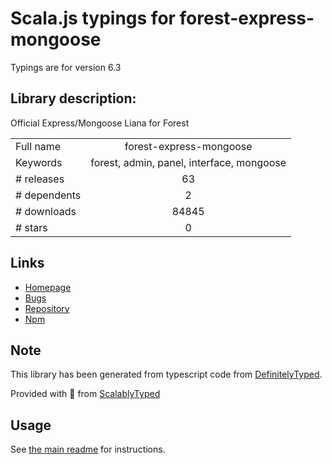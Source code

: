 
# Scala.js typings for forest-express-mongoose

Typings are for version 6.3

## Library description:
Official Express/Mongoose Liana for Forest

|                    |                 |
| ------------------ | :-------------: |
| Full name          | forest-express-mongoose |
| Keywords           | forest, admin, panel, interface, mongoose |
| # releases         | 63 |
| # dependents       | 2 |
| # downloads        | 84845 |
| # stars            | 0 |

## Links
- [Homepage](http://www.forestadmin.com)
- [Bugs](https://github.com/ForestAdmin/forest-express-mongoose/issues)
- [Repository](https://github.com/ForestAdmin/forest-express-mongoose)
- [Npm](https://www.npmjs.com/package/forest-express-mongoose)
    


## Note
This library has been generated from typescript code from [DefinitelyTyped](https://definitelytyped.org).

Provided with :purple_heart: from [ScalablyTyped](https://github.com/oyvindberg/ScalablyTyped)

## Usage
See [the main readme](../../readme.md) for instructions.


